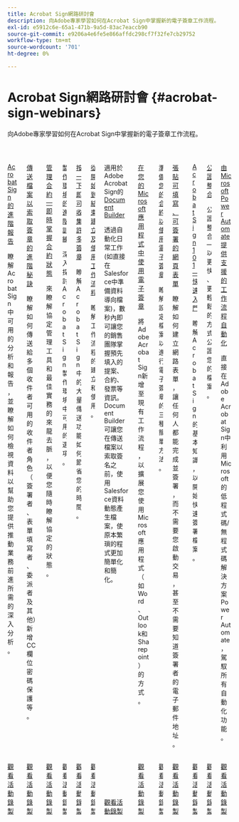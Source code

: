 ```yaml
---
title: Acrobat Sign網路研討會
description: 向Adobe專家學習如何在Acrobat Sign中掌握新的電子簽章工作流程。
exl-id: e5912c6e-65a1-471b-9a5d-83ac7eaccb90
source-git-commit: e9206a4e6fe5e866affdc298cf7f32fe7cb29752
workflow-type: tm+mt
source-wordcount: '701'
ht-degree: 0%

---
```


# Acrobat Sign網路研討會 {#acrobat-sign-webinars}

向Adobe專家學習如何在Acrobat Sign中掌握新的電子簽章工作流程。

<!-- CARDS

* https://experienceleague.adobe.com/zh-hant/docs/events/acrobat-sign-webinars/advanced-reporting
* https://experienceleague.adobe.com/zh-hant/docs/events/acrobat-sign-webinars/advanced-sending-documents-signature
* https://experienceleague.adobe.com/zh-hant/docs/events/acrobat-sign-webinars/agreement-status
* https://experienceleague.adobe.com/zh-hant/docs/events/acrobat-sign-webinars/authoring-environment
* https://experienceleague.adobe.com/zh-hant/docs/events/acrobat-sign-webinars/collect-signatures
* https://experienceleague.adobe.com/zh-hant/docs/events/acrobat-sign-webinars/create-use-workflows
* https://experienceleague.adobe.com/zh-hant/docs/events/acrobat-sign-webinars/document-builder
* https://experienceleague.adobe.com/zh-hant/docs/events/acrobat-sign-webinars/e-signature-microsoft
* https://experienceleague.adobe.com/zh-hant/docs/events/acrobat-sign-webinars/e-signature-setup
* https://experienceleague.adobe.com/zh-hant/docs/events/acrobat-sign-webinars/fillable-signable-web-form
* https://experienceleague.adobe.com/zh-hant/docs/events/acrobat-sign-webinars/getting-started
* https://experienceleague.adobe.com/zh-hant/docs/events/acrobat-sign-webinars/notarize
* https://experienceleague.adobe.com/zh-hant/docs/events/acrobat-sign-webinars/workflow-automations

-->
<!-- START CARDS HTML - DO NOT MODIFY BY HAND -->
<div class="columns">
    <div class="column is-half-tablet is-half-desktop is-one-third-widescreen" aria-label="Advanced Reporting for Acrobat Sign">
        <div class="card" style="height: 100%; display: flex; flex-direction: column; height: 100%;">
            <div class="card-image">
                <figure class="image x-is-16by9">
                    <a href="https://experienceleague.adobe.com/zh-hant/docs/events/acrobat-sign-webinars/advanced-reporting" title="Acrobat Sign的進階報告">
                        <img class="is-bordered-r-small" src="https://video.tv.adobe.com/v/3454416/?format=jpeg&nocache=1731453823479&captions=chi_hant" alt="Acrobat Sign的進階報告"
                             style="width: 100%; aspect-ratio: 16 / 9; object-fit: cover; overflow: hidden; display: block; margin: auto;">
                    </a>
                </figure>
            </div>
            <div class="card-content is-padded-small" style="display: flex; flex-direction: column; flex-grow: 1; justify-content: space-between;">
                <div class="top-card-content">
                    <p class="headline is-size-6 has-text-weight-bold">
                        <a href="https://experienceleague.adobe.com/zh-hant/docs/events/acrobat-sign-webinars/advanced-reporting" title="Acrobat Sign的進階報告">Acrobat Sign的進階報告</a>
                    </p>
                    <p class="is-size-6">瞭解Acrobat Sign中可用的分析和報告，並瞭解如何檢視資料以幫助您提供推動業務前進所需的深入分析。</p>
                </div>
                <a href="https://experienceleague.adobe.com/zh-hant/docs/events/acrobat-sign-webinars/advanced-reporting" class="spectrum-Button spectrum-Button--outline spectrum-Button--primary spectrum-Button--sizeM" style="align-self: flex-start; margin-top: 1rem;">
                    <span class="spectrum-Button-label has-no-wrap has-text-weight-bold">觀看活動錄製</span>
                </a>
            </div>
        </div>
    </div>
    <div class="column is-half-tablet is-half-desktop is-one-third-widescreen" aria-label="Advanced Tips for Sending Documents for Signature">
        <div class="card" style="height: 100%; display: flex; flex-direction: column; height: 100%;">
            <div class="card-image">
                <figure class="image x-is-16by9">
                    <a href="https://experienceleague.adobe.com/zh-hant/docs/events/acrobat-sign-webinars/advanced-sending-documents-signature" title="傳送檔案以索取簽名的進階秘訣">
                        <img class="is-bordered-r-small" src="https://video.tv.adobe.com/v/3454891/?format=jpeg&nocache=1731453823460&captions=chi_hant" alt="傳送檔案以索取簽名的進階秘訣"
                             style="width: 100%; aspect-ratio: 16 / 9; object-fit: cover; overflow: hidden; display: block; margin: auto;">
                    </a>
                </figure>
            </div>
            <div class="card-content is-padded-small" style="display: flex; flex-direction: column; flex-grow: 1; justify-content: space-between;">
                <div class="top-card-content">
                    <p class="headline is-size-6 has-text-weight-bold">
                        <a href="https://experienceleague.adobe.com/zh-hant/docs/events/acrobat-sign-webinars/advanced-sending-documents-signature" title="傳送檔案以索取簽名的進階秘訣">傳送檔案以索取簽章的進階秘訣</a>
                    </p>
                    <p class="is-size-6">瞭解如何傳送給多個收件者可用的收件者角色（簽署者、表單填寫者、委派者及其他）新增CC欄位密碼保護等。</p>
                </div>
                <a href="https://experienceleague.adobe.com/zh-hant/docs/events/acrobat-sign-webinars/advanced-sending-documents-signature" class="spectrum-Button spectrum-Button--outline spectrum-Button--primary spectrum-Button--sizeM" style="align-self: flex-start; margin-top: 1rem;">
                    <span class="spectrum-Button-label has-no-wrap has-text-weight-bold">觀看活動錄製</span>
                </a>
            </div>
        </div>
    </div>
    <div class="column is-half-tablet is-half-desktop is-one-third-widescreen" aria-label="Manage Agreements - Get Real-Time Visibility into Agreement Status">
        <div class="card" style="height: 100%; display: flex; flex-direction: column; height: 100%;">
            <div class="card-image">
                <figure class="image x-is-16by9">
                    <a href="https://experienceleague.adobe.com/zh-hant/docs/events/acrobat-sign-webinars/agreement-status" title="管理合約 — 即時掌握合約狀態">
                        <img class="is-bordered-r-small" src="https://video.tv.adobe.com/v/3455012/?format=jpeg&nocache=1731453823516&captions=chi_hant" alt="管理合約 — 即時掌握合約狀態"
                             style="width: 100%; aspect-ratio: 16 / 9; object-fit: cover; overflow: hidden; display: block; margin: auto;">
                    </a>
                </figure>
            </div>
            <div class="card-content is-padded-small" style="display: flex; flex-direction: column; flex-grow: 1; justify-content: space-between;">
                <div class="top-card-content">
                    <p class="headline is-size-6 has-text-weight-bold">
                        <a href="https://experienceleague.adobe.com/zh-hant/docs/events/acrobat-sign-webinars/agreement-status" title="管理合約 — 即時掌握合約狀態">管理合約 — 即時掌握合約狀態</a>
                    </p>
                    <p class="is-size-6">來瞭解協定管理工具和最佳實務的來龍去脈，以便您隨時瞭解協定的狀態。</p>
                </div>
                <a href="https://experienceleague.adobe.com/zh-hant/docs/events/acrobat-sign-webinars/agreement-status" class="spectrum-Button spectrum-Button--outline spectrum-Button--primary spectrum-Button--sizeM" style="align-self: flex-start; margin-top: 1rem;">
                    <span class="spectrum-Button-label has-no-wrap has-text-weight-bold">觀看活動錄製</span>
                </a>
            </div>
        </div>
    </div>
    <div class="column is-half-tablet is-half-desktop is-one-third-widescreen" aria-label="Advanced Training on Authoring Environment">
        <div class="card" style="height: 100%; display: flex; flex-direction: column; height: 100%;">
            <div class="card-image">
                <figure class="image x-is-16by9">
                    <a href="https://experienceleague.adobe.com/zh-hant/docs/events/acrobat-sign-webinars/authoring-environment" title="製作環境的進階訓練">
                        <img class="is-bordered-r-small" src="https://video.tv.adobe.com/v/3455918/?format=jpeg&nocache=1731453823517&captions=chi_hant" alt="製作環境的進階訓練"
                             style="width: 100%; aspect-ratio: 16 / 9; object-fit: cover; overflow: hidden; display: block; margin: auto;">
                    </a>
                </figure>
            </div>
            <div class="card-content is-padded-small" style="display: flex; flex-direction: column; flex-grow: 1; justify-content: space-between;">
                <div class="top-card-content">
                    <p class="headline is-size-6 has-text-weight-bold">
                        <a href="https://experienceleague.adobe.com/zh-hant/docs/events/acrobat-sign-webinars/authoring-environment" title="製作環境的進階訓練">製作環境的進階訓練</a>
                    </p>
                    <p class="is-size-6">深入探討Acrobat Sign製作環境中可用的選項。</p>
                </div>
                <a href="https://experienceleague.adobe.com/zh-hant/docs/events/acrobat-sign-webinars/authoring-environment" class="spectrum-Button spectrum-Button--outline spectrum-Button--primary spectrum-Button--sizeM" style="align-self: flex-start; margin-top: 1rem;">
                    <span class="spectrum-Button-label has-no-wrap has-text-weight-bold">觀看活動錄製</span>
                </a>
            </div>
        </div>
    </div>
    <div class="column is-half-tablet is-half-desktop is-one-third-widescreen" aria-label="Collect Many Signatures with One Click">
        <div class="card" style="height: 100%; display: flex; flex-direction: column; height: 100%;">
            <div class="card-image">
                <figure class="image x-is-16by9">
                    <a href="https://experienceleague.adobe.com/zh-hant/docs/events/acrobat-sign-webinars/collect-signatures" title="按一下即可收集許多簽名">
                        <img class="is-bordered-r-small" src="https://video.tv.adobe.com/v/3454906/?format=jpeg&nocache=1731453823488&captions=chi_hant" alt="按一下即可收集許多簽名"
                             style="width: 100%; aspect-ratio: 16 / 9; object-fit: cover; overflow: hidden; display: block; margin: auto;">
                    </a>
                </figure>
            </div>
            <div class="card-content is-padded-small" style="display: flex; flex-direction: column; flex-grow: 1; justify-content: space-between;">
                <div class="top-card-content">
                    <p class="headline is-size-6 has-text-weight-bold">
                        <a href="https://experienceleague.adobe.com/zh-hant/docs/events/acrobat-sign-webinars/collect-signatures" title="按一下即可收集許多簽名">按一下即可收集許多簽章</a>
                    </p>
                    <p class="is-size-6">瞭解Acrobat Sign中的大量傳送功能如何節省您的時間。</p>
                </div>
                <a href="https://experienceleague.adobe.com/zh-hant/docs/events/acrobat-sign-webinars/collect-signatures" class="spectrum-Button spectrum-Button--outline spectrum-Button--primary spectrum-Button--sizeM" style="align-self: flex-start; margin-top: 1rem;">
                    <span class="spectrum-Button-label has-no-wrap has-text-weight-bold">觀看活動錄製</span>
                </a>
            </div>
        </div>
    </div>
    <div class="column is-half-tablet is-half-desktop is-one-third-widescreen" aria-label="Creating and Using Workflows from Beginning to End">
        <div class="card" style="height: 100%; display: flex; flex-direction: column; height: 100%;">
            <div class="card-image">
                <figure class="image x-is-16by9">
                    <a href="https://experienceleague.adobe.com/zh-hant/docs/events/acrobat-sign-webinars/create-use-workflows" title="從頭到尾建立和使用工作流程">
                        <img class="is-bordered-r-small" src="https://video.tv.adobe.com/v/3454913/?format=jpeg&nocache=1731453823485&captions=chi_hant" alt="從頭到尾建立和使用工作流程"
                             style="width: 100%; aspect-ratio: 16 / 9; object-fit: cover; overflow: hidden; display: block; margin: auto;">
                    </a>
                </figure>
            </div>
            <div class="card-content is-padded-small" style="display: flex; flex-direction: column; flex-grow: 1; justify-content: space-between;">
                <div class="top-card-content">
                    <p class="headline is-size-6 has-text-weight-bold">
                        <a href="https://experienceleague.adobe.com/zh-hant/docs/events/acrobat-sign-webinars/create-use-workflows" title="從頭到尾建立和使用工作流程">從開始到結束建立及使用工作流程</a>
                    </p>
                    <p class="is-size-6">瞭解工作流程的建立和使用。</p>
                </div>
                <a href="https://experienceleague.adobe.com/zh-hant/docs/events/acrobat-sign-webinars/create-use-workflows" class="spectrum-Button spectrum-Button--outline spectrum-Button--primary spectrum-Button--sizeM" style="align-self: flex-start; margin-top: 1rem;">
                    <span class="spectrum-Button-label has-no-wrap has-text-weight-bold">觀看活動錄製</span>
                </a>
            </div>
        </div>
    </div>
    <div class="column is-half-tablet is-half-desktop is-one-third-widescreen" aria-label="Document Builder for Adobe Acrobat Sign">
        <div class="card" style="height: 100%; display: flex; flex-direction: column; height: 100%;">
            <div class="card-image">
                <figure class="image x-is-16by9">
                    <a href="https://experienceleague.adobe.com/zh-hant/docs/events/acrobat-sign-webinars/document-builder" title="適用於Adobe Acrobat Sign的Document Builder">
                        <img class="is-bordered-r-small" src="https://video.tv.adobe.com/v/3454924/?format=jpeg&nocache=1731453823516&captions=chi_hant" alt="適用於Adobe Acrobat Sign的Document Builder"
                             style="width: 100%; aspect-ratio: 16 / 9; object-fit: cover; overflow: hidden; display: block; margin: auto;">
                    </a>
                </figure>
            </div>
            <div class="card-content is-padded-small" style="display: flex; flex-direction: column; flex-grow: 1; justify-content: space-between;">
                <div class="top-card-content">
                    <p class="headline is-size-6 has-text-weight-bold">
                        適用於Adobe Acrobat Sign的<a href="https://experienceleague.adobe.com/zh-hant/docs/events/acrobat-sign-webinars/document-builder" title="適用於Adobe Acrobat Sign的Document Builder">Document Builder</a>
                    </p>
                    <p class="is-size-6">透過自動化日常工作(如直接在Salesforce中準備資料導向檔案)，數秒內即可讓您的銷售團隊掌握預先填入的提案、合約、發票等資訊。 Document Builder可讓您在傳送檔案以索取簽名之前，使用Salesforce資料動態產生檔案，使原本繁瑣的程式更加簡單化和簡化。</p>
                </div>
                <a href="https://experienceleague.adobe.com/zh-hant/docs/events/acrobat-sign-webinars/document-builder" class="spectrum-Button spectrum-Button--outline spectrum-Button--primary spectrum-Button--sizeM" style="align-self: flex-start; margin-top: 1rem;">
                    <span class="spectrum-Button-label has-no-wrap has-text-weight-bold">觀看活動錄製</span>
                </a>
            </div>
        </div>
    </div>
    <div class="column is-half-tablet is-half-desktop is-one-third-widescreen" aria-label="Work with e-signatures in your Microsoft apps">
        <div class="card" style="height: 100%; display: flex; flex-direction: column; height: 100%;">
            <div class="card-image">
                <figure class="image x-is-16by9">
                    <a href="https://experienceleague.adobe.com/zh-hant/docs/events/acrobat-sign-webinars/e-signature-microsoft" title="在Microsoft應用程式中使用電子簽章">
                        <img class="is-bordered-r-small" src="https://video.tv.adobe.com/v/3455061/?format=jpeg&nocache=1731453823517&captions=chi_hant" alt="在Microsoft應用程式中使用電子簽章"
                             style="width: 100%; aspect-ratio: 16 / 9; object-fit: cover; overflow: hidden; display: block; margin: auto;">
                    </a>
                </figure>
            </div>
            <div class="card-content is-padded-small" style="display: flex; flex-direction: column; flex-grow: 1; justify-content: space-between;">
                <div class="top-card-content">
                    <p class="headline is-size-6 has-text-weight-bold">
                        <a href="https://experienceleague.adobe.com/zh-hant/docs/events/acrobat-sign-webinars/e-signature-microsoft" title="在Microsoft應用程式中使用電子簽章">在您的Microsoft應用程式中使用電子簽章</a>
                    </p>
                    <p class="is-size-6">將Adobe Acrobat Sign新增至現有工作流程，以擴展您使用Microsoft應用程式（如Word、Outlook和Sharepoint）的方式。</p>
                </div>
                <a href="https://experienceleague.adobe.com/zh-hant/docs/events/acrobat-sign-webinars/e-signature-microsoft" class="spectrum-Button spectrum-Button--outline spectrum-Button--primary spectrum-Button--sizeM" style="align-self: flex-start; margin-top: 1rem;">
                    <span class="spectrum-Button-label has-no-wrap has-text-weight-bold">觀看活動錄製</span>
                </a>
            </div>
        </div>
    </div>
    <div class="column is-half-tablet is-half-desktop is-one-third-widescreen" aria-label="Prepare Your Agreements for e-signature">
        <div class="card" style="height: 100%; display: flex; flex-direction: column; height: 100%;">
            <div class="card-image">
                <figure class="image x-is-16by9">
                    <a href="https://experienceleague.adobe.com/zh-hant/docs/events/acrobat-sign-webinars/e-signature-setup" title="準備您的合約以進行電子簽章">
                        <img class="is-bordered-r-small" src="https://video.tv.adobe.com/v/3455967/?format=jpeg&nocache=1731453823483&captions=chi_hant" alt="準備您的合約以進行電子簽章"
                             style="width: 100%; aspect-ratio: 16 / 9; object-fit: cover; overflow: hidden; display: block; margin: auto;">
                    </a>
                </figure>
            </div>
            <div class="card-content is-padded-small" style="display: flex; flex-direction: column; flex-grow: 1; justify-content: space-between;">
                <div class="top-card-content">
                    <p class="headline is-size-6 has-text-weight-bold">
                        <a href="https://experienceleague.adobe.com/zh-hant/docs/events/acrobat-sign-webinars/e-signature-setup" title="準備您的合約以進行電子簽章">準備您的合約以使用電子簽章</a>
                    </p>
                    <p class="is-size-6">瞭解設定檔案以進行電子簽章的三種簡單方法。</p>
                </div>
                <a href="https://experienceleague.adobe.com/zh-hant/docs/events/acrobat-sign-webinars/e-signature-setup" class="spectrum-Button spectrum-Button--outline spectrum-Button--primary spectrum-Button--sizeM" style="align-self: flex-start; margin-top: 1rem;">
                    <span class="spectrum-Button-label has-no-wrap has-text-weight-bold">觀看活動錄製</span>
                </a>
            </div>
        </div>
    </div>
    <div class="column is-half-tablet is-half-desktop is-one-third-widescreen" aria-label="Post a Fillable, Signable Web Form">
        <div class="card" style="height: 100%; display: flex; flex-direction: column; height: 100%;">
            <div class="card-image">
                <figure class="image x-is-16by9">
                    <a href="https://experienceleague.adobe.com/zh-hant/docs/events/acrobat-sign-webinars/fillable-signable-web-form" title="張貼可填寫、可簽署的網頁表單">
                        <img class="is-bordered-r-small" src="https://video.tv.adobe.com/v/3455461/?format=jpeg&nocache=1731453823488&captions=chi_hant" alt="張貼可填寫、可簽署的網頁表單"
                             style="width: 100%; aspect-ratio: 16 / 9; object-fit: cover; overflow: hidden; display: block; margin: auto;">
                    </a>
                </figure>
            </div>
            <div class="card-content is-padded-small" style="display: flex; flex-direction: column; flex-grow: 1; justify-content: space-between;">
                <div class="top-card-content">
                    <p class="headline is-size-6 has-text-weight-bold">
                        <a href="https://experienceleague.adobe.com/zh-hant/docs/events/acrobat-sign-webinars/fillable-signable-web-form" title="張貼可填寫、可簽署的網頁表單">張貼可填寫、可簽署的網頁表單</a>
                    </p>
                    <p class="is-size-6">瞭解如何建立網路表單，讓任何人都能完成並簽署，而不需要您啟動交易，甚至不需要知道簽署者的電子郵件地址。</p>
                </div>
                <a href="https://experienceleague.adobe.com/zh-hant/docs/events/acrobat-sign-webinars/fillable-signable-web-form" class="spectrum-Button spectrum-Button--outline spectrum-Button--primary spectrum-Button--sizeM" style="align-self: flex-start; margin-top: 1rem;">
                    <span class="spectrum-Button-label has-no-wrap has-text-weight-bold">觀看活動錄製</span>
                </a>
            </div>
        </div>
    </div>
    <div class="column is-half-tablet is-half-desktop is-one-third-widescreen" aria-label="Acrobat Sign 101 - Getting Started">
        <div class="card" style="height: 100%; display: flex; flex-direction: column; height: 100%;">
            <div class="card-image">
                <figure class="image x-is-16by9">
                    <a href="https://experienceleague.adobe.com/zh-hant/docs/events/acrobat-sign-webinars/getting-started" title="Acrobat Sign 101 — 快速入門">
                        <img class="is-bordered-r-small" src="https://video.tv.adobe.com/v/3455476/?format=jpeg&nocache=1731453823457&captions=chi_hant" alt="Acrobat Sign 101 — 快速入門"
                             style="width: 100%; aspect-ratio: 16 / 9; object-fit: cover; overflow: hidden; display: block; margin: auto;">
                    </a>
                </figure>
            </div>
            <div class="card-content is-padded-small" style="display: flex; flex-direction: column; flex-grow: 1; justify-content: space-between;">
                <div class="top-card-content">
                    <p class="headline is-size-6 has-text-weight-bold">
                        <a href="https://experienceleague.adobe.com/zh-hant/docs/events/acrobat-sign-webinars/getting-started" title="Acrobat Sign 101 — 快速入門">Acrobat Sign 101 — 快速入門</a>
                    </p>
                    <p class="is-size-6">瞭解Acrobat Sign的基本知識，以開始快速簽署檔案。</p>
                </div>
                <a href="https://experienceleague.adobe.com/zh-hant/docs/events/acrobat-sign-webinars/getting-started" class="spectrum-Button spectrum-Button--outline spectrum-Button--primary spectrum-Button--sizeM" style="align-self: flex-start; margin-top: 1rem;">
                    <span class="spectrum-Button-label has-no-wrap has-text-weight-bold">觀看活動錄製</span>
                </a>
            </div>
        </div>
    </div>
    <div class="column is-half-tablet is-half-desktop is-one-third-widescreen" aria-label="Notarize Integration">
        <div class="card" style="height: 100%; display: flex; flex-direction: column; height: 100%;">
            <div class="card-image">
                <figure class="image x-is-16by9">
                    <a href="https://experienceleague.adobe.com/zh-hant/docs/events/acrobat-sign-webinars/notarize" title="公證整合">
                        <img class="is-bordered-r-small" src="https://video.tv.adobe.com/v/3454383/?format=jpeg&nocache=1731453823489&captions=chi_hant" alt="公證整合"
                             style="width: 100%; aspect-ratio: 16 / 9; object-fit: cover; overflow: hidden; display: block; margin: auto;">
                    </a>
                </figure>
            </div>
            <div class="card-content is-padded-small" style="display: flex; flex-direction: column; flex-grow: 1; justify-content: space-between;">
                <div class="top-card-content">
                    <p class="headline is-size-6 has-text-weight-bold">
                        <a href="https://experienceleague.adobe.com/zh-hant/docs/events/acrobat-sign-webinars/notarize" title="公證整合">公證整合</a>
                    </p>
                    <p class="is-size-6">公證整合 — 以更快、更輕鬆的方式公證您的檔案。</p>
                </div>
                <a href="https://experienceleague.adobe.com/zh-hant/docs/events/acrobat-sign-webinars/notarize" class="spectrum-Button spectrum-Button--outline spectrum-Button--primary spectrum-Button--sizeM" style="align-self: flex-start; margin-top: 1rem;">
                    <span class="spectrum-Button-label has-no-wrap has-text-weight-bold">觀看活動錄製</span>
                </a>
            </div>
        </div>
    </div>
    <div class="column is-half-tablet is-half-desktop is-one-third-widescreen" aria-label="Workflow Automations Powered by Microsoft Power Automate">
        <div class="card" style="height: 100%; display: flex; flex-direction: column; height: 100%;">
            <div class="card-image">
                <figure class="image x-is-16by9">
                    <a href="https://experienceleague.adobe.com/zh-hant/docs/events/acrobat-sign-webinars/workflow-automations" title="由Microsoft Power Automate支援的工作流程自動化">
                        <img class="is-bordered-r-small" src="https://video.tv.adobe.com/v/3454935/?format=jpeg&nocache=1731453823611&captions=chi_hant" alt="由Microsoft Power Automate支援的工作流程自動化"
                             style="width: 100%; aspect-ratio: 16 / 9; object-fit: cover; overflow: hidden; display: block; margin: auto;">
                    </a>
                </figure>
            </div>
            <div class="card-content is-padded-small" style="display: flex; flex-direction: column; flex-grow: 1; justify-content: space-between;">
                <div class="top-card-content">
                    <p class="headline is-size-6 has-text-weight-bold">
                        <a href="https://experienceleague.adobe.com/zh-hant/docs/events/acrobat-sign-webinars/workflow-automations" title="由Microsoft Power Automate支援的工作流程自動化">由Microsoft Power Automate提供支援的工作流程自動化</a>
                    </p>
                    <p class="is-size-6">直接在Adobe Acrobat Sign中利用Microsoft的低程式碼/無程式碼解決方案Power Automate，駕馭所有自動化功能。</p>
                </div>
                <a href="https://experienceleague.adobe.com/zh-hant/docs/events/acrobat-sign-webinars/workflow-automations" class="spectrum-Button spectrum-Button--outline spectrum-Button--primary spectrum-Button--sizeM" style="align-self: flex-start; margin-top: 1rem;">
                    <span class="spectrum-Button-label has-no-wrap has-text-weight-bold">觀看活動錄製</span>
                </a>
            </div>
        </div>
    </div>
</div>
<!-- END CARDS HTML - DO NOT MODIFY BY HAND -->
